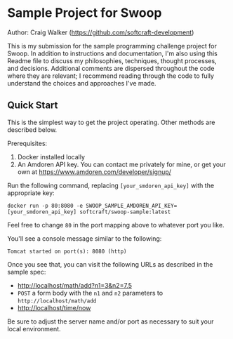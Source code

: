 Sample Project for Swoop
========================
Author: Craig Walker (https://github.com/softcraft-development)

This is my submission for the sample programming challenge project for Swoop. In addition to instructions and documentation, I'm also using this Readme file to discuss my philosophies, techniques, thought processes, and decisions. Additional comments are dispersed throughout the code where they are relevant; I recommend reading through the code to fully understand the choices and approaches I've made.

Quick Start
-----------

This is the simplest way to get the project operating. Other methods are described below.

Prerequisites:
1. Docker installed locally
1. An Amdoren API key. You can contact me privately for mine, or get your own at https://www.amdoren.com/developer/signup/

Run the following command, replacing `[your_smdoren_api_key]` with the appropriate key:

    docker run -p 80:8080 -e SWOOP_SAMPLE_AMDOREN_API_KEY=[your_smdoren_api_key] softcraft/swoop-sample:latest
    
Feel free to change `80` in the port mapping above to whatever port you like.

You'll see a console message similar to the following:

    Tomcat started on port(s): 8080 (http)
    
Once you see that, you can visit the following URLs as described in the sample spec:

* [http://localhost/math/add?n1=3&n2=7.5](http://localhost/math/add?n1=3&n2=7.5)
* `POST` a form body with the `n1` and `n2` parameters to `http://localhost/math/add `
* [http://localhost/time/now](http://localhost/time/now)

Be sure to adjust the server name and/or port as necessary to suit your local environment. 